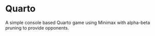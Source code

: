 Quarto
======

A simple console based Quarto game using Minimax with alpha-beta pruning to provide opponents.
